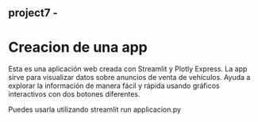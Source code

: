 ## project7 - 
# Creacion de una app

 Esta es una aplicación web creada con Streamlit y Plotly Express. La app sirve para visualizar datos sobre anuncios de venta de vehículos. Ayuda a explorar la información de manera fácil y rápida usando gráficos interactivos con dos botones diferentes.

 Puedes usarla utilizando streamlit run applicacion.py
